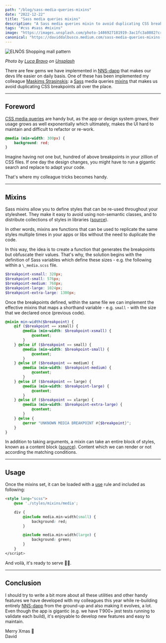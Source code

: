 ```yaml
---
path: "/blog/sass-media-queries-mixins"
date: "2022-12-22"
title: "Sass media queries mixins"
description: "A Sass media queries mixin to avoid duplicating CSS breakpoints all over the place."
tags: "#css #sass #mixins"
image: "https://images.unsplash.com/photo-1486927181919-3ac1fc3a8082?crop=entropy&cs=tinysrgb&fit=max&fm=jpg&ixid=MnwzMDkyMzV8MHwxfHNlYXJjaHwyOHx8bGluZXxlbnwwfHx8fDE2NzE3MTI0MjM&ixlib=rb-4.0.3&q=80&w=1080"
canonical: "https://daviddalbusco.medium.com/sass-media-queries-mixins-1c5e5f605704"
---
```


![ELNÒS Shopping mall pattern](https://images.unsplash.com/photo-1486927181919-3ac1fc3a8082?crop=entropy&cs=tinysrgb&fit=max&fm=jpg&ixid=MnwzMDkyMzV8MHwxfHNlYXJjaHwyOHx8bGluZXxlbnwwfHx8fDE2NzE3MTI0MjM&ixlib=rb-4.0.3&q=80&w=1080)

_Photo by [Luca Bravo](https://unsplash.com/@lucabravo?utm_source=Papyrs&utm_medium=referral) on [Unsplash](https://unsplash.com/?utm_source=unsplash&utm_medium=referral&utm_content=creditCopyText)_

There are few gems we have implemented in [NNS-dapp](https://nns.ic0.app/) that makes our devs life easier on daily basis. One of these has been implemented my colleague [Maskims Strasinskis](https://github.com/mstrasinskis): a [Sass](https://sass-lang.com/) media queries [mixins](https://sass-lang.com/documentation/at-rules/mixin) that makes us avoid duplicating CSS breakpoints all over the place.

---

## Foreword

[CSS media queries](https://developer.mozilla.org/fr/docs/Web/CSS/Media_Queries/Using_media_queries) are handy but, as the app or design system grows, their usage grows as well exponentially which ultimately, makes the UI hard to maintain and difficult to refactor or re-work.

```scss
@media (min-width: 300px) {
	background: red;
}
```

Imagine having not one but, hundred of above breakpoints in your zillion of CSS files. If one day the design changes, you might have to run a gigantic search and replace to adapt your code.

That's where my colleague tricks becomes handy.

---

## Mixins

Sass mixins allow you to define styles that can be re-used throughout your stylesheet. They make it easy to avoid using non-semantic classes, and to distribute collections of styles in libraries ([source](https://sass-lang.com/documentation/at-rules/mixin)).

In other words, mixins are functions that can be used to replicate the same styles multiple times in your apps or libs without the need to duplicate the code.

In this way, the idea is to create a function that generates the breakpoints but obfuscate their values. That's why, the solution begins with the definition of Sass variables which define these sizes - e.g. the following within a `\_media.scss` file.

```scss
$breakpoint-xsmall: 320px;
$breakpoint-small: 576px;
$breakpoint-medium: 768px;
$breakpoint-large: 1024px;
$breakpoint-extra-large: 1300px;
```

Once the breakpoints defined, within the same file we can implement the effective mixins that maps a shorthand variable - e.g. `small` - with the size that we declared once (previous code).

```scss
@mixin min-width($breakpoint) {
	@if ($breakpoint == xsmall) {
		@media (min-width: $breakpoint-xsmall) {
			@content;
		}
	} @else if ($breakpoint == small) {
		@media (min-width: $breakpoint-small) {
			@content;
		}
	} @else if ($breakpoint == medium) {
		@media (min-width: $breakpoint-medium) {
			@content;
		}
	} @else if ($breakpoint == large) {
		@media (min-width: $breakpoint-large) {
			@content;
		}
	} @else if ($breakpoint == xlarge) {
		@media (min-width: $breakpoint-extra-large) {
			@content;
		}
	} @else {
		@error "UNKNOWN MEDIA BREAKPOINT #{$breakpoint}";
	}
}
```

In addition to taking arguments, a mixin can take an entire block of styles, known as a content block ([source](https://sass-lang.com/documentation/at-rules/mixin#content-blocks)). Content which we can render or not according the matching conditions.

---

## Usage

Once the mixins set, it can be loaded with a [use](https://sass-lang.com/documentation/at-rules/use) rule and included as following:

```html
<style lang="scss">
    @use './styles/mixins/media';

    div {
        @include media.min-width(small) {
            background: red;
        }

        @include media.min-width(large) {
            background: green;
        }
    }
</script>
```

And voilà, it's ready to serve 👨‍🍳.

---

## Conclusion

I should try to write a bit more about all these utilities and other handy features we have developed with my colleagues this year while re-building entirely [NNS-dapp](https://nns.ic0.app/) from the ground-up and also making it evolves, a lot. Even though the app is gigantic (e.g. we have 1'900+ jest tests running to validate each build), it's enjoyable to develop new features and easy to maintain.

Merry Xmas 🎄  
David
